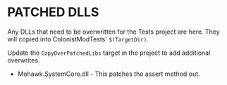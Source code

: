 # PATCHED DLLS

Any DLLs that need to be overwritten for the Tests project are here. They will copied into ColonistModTests' `$(TargetDir)`.

Update the `CopyOverPatchedLibs` target in the project to add additional overwrites.

* Mohawk.SystemCore.dll - This patches the assert method out.
